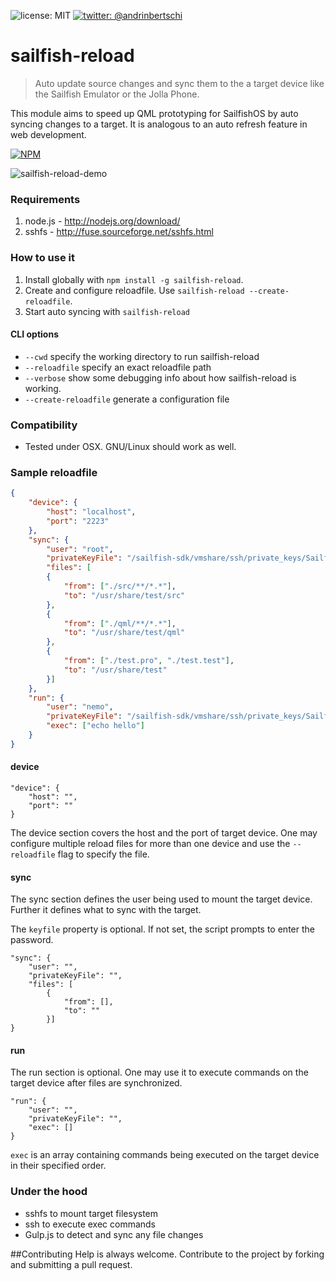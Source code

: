 ![license: MIT]( https://img.shields.io/badge/license-MIT-green.svg?style=flat-square)
[![twitter: @andrinbertschi]( https://img.shields.io/badge/twitter-andrinbertschi-yellow.svg?style=flat-square)](twitter.com/andrinbertschi)  

# sailfish-reload
   > Auto update source changes and sync them to the a target device like the Sailfish Emulator or the Jolla Phone.

This module aims to speed up QML prototyping for SailfishOS by auto syncing changes to a target.
It is analogous to an auto refresh feature in web development.

[![NPM](https://nodei.co/npm/sailfish-reload.png)](https://nodei.co/npm/sailfish-reload/)

![sailfish-reload-demo](http://abertschi.ch/default_public/sailfish-reload-demo.700.gif)

### Requirements
1. node.js - http://nodejs.org/download/  
2. sshfs - http://fuse.sourceforge.net/sshfs.html  

### How to use it
1. Install globally with `npm install -g sailfish-reload`.
2. Create and configure reloadfile. Use `sailfish-reload --create-reloadfile`.
3. Start auto syncing with `sailfish-reload`

#### CLI options
- `--cwd` specify the working directory to run sailfish-reload
- `--reloadfile` specify an exact reloadfile path
- `--verbose` show some debugging info about how sailfish-reload is working.
- `--create-reloadfile` generate a configuration file

### Compatibility
- Tested under OSX. GNU/Linux should work as well.

### Sample reloadfile
```json
{
    "device": {
        "host": "localhost",
        "port": "2223"
    },
    "sync": {
        "user": "root",
        "privateKeyFile": "/sailfish-sdk/vmshare/ssh/private_keys/SailfishOS_Emulator/root",
        "files": [
        {
            "from": ["./src/**/*.*"],
            "to": "/usr/share/test/src"
        },
        {
            "from": ["./qml/**/*.*"],
            "to": "/usr/share/test/qml"
        },
        {
            "from": ["./test.pro", "./test.test"],
            "to": "/usr/share/test"
        }]
    },
    "run": {
        "user": "nemo",
        "privateKeyFile": "/sailfish-sdk/vmshare/ssh/private_keys/SailfishOS_Emulator/nemo",
        "exec": ["echo hello"]
    }
}
```

#### device
```
"device": {
    "host": "",
    "port": ""
}
```
The device section covers the host and the port of target device.
One may configure multiple reload files for more than one device and use the `--reloadfile` flag to specify the file.

#### sync
The sync section defines the user being used to mount the target device.
Further it defines what to sync with the target.

The `keyfile` property is optional. If not set, the script prompts to enter the password.


```
"sync": {
    "user": "",
    "privateKeyFile": "",
    "files": [
        {
            "from": [],
            "to": ""
        }]
}
```
#### run

The run section is optional.
One may use it to execute commands on the target device after files are synchronized.

```
"run": {
    "user": "",
    "privateKeyFile": "",
    "exec": []
}
```

`exec` is an array containing commands being executed on the target device in their specified order.

### Under the hood
 - sshfs to mount target filesystem
 - ssh to execute exec commands
 - Gulp.js to detect and sync any file changes


##Contributing
Help is always welcome. Contribute to the project by forking and submitting a pull request.